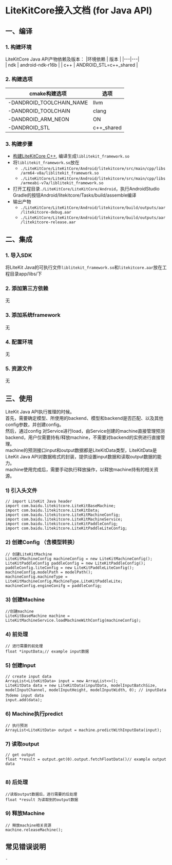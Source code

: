 # LiteKitCore接入文档 (for Java API)


## 一、编译
### 1. 构建环境
LiteKitCore Java API产物依赖及版本：
|环境依赖 | 版本 |
|---|---|  
| ndk | android-ndk-r16b |
| c++ | ANDROID_STL=c++_shared |



### 2. 构建选项
|cmake构建选项 | 选项 |
|---|---|  
| -DANDROID_TOOLCHAIN_NAME | llvm |
| -DANDROID_TOOLCHAIN | clang |
|-DANDROID_ARM_NEON | ON |
|-DANDROID_STL | c++_shared  |


### 3. 构建步骤
 - [构建LiteKitCore C++](/Doc/LiteKitCore接入文档(for%20Native%20C%2B%2B%20API%20on%20Android).md), 编译生成`liblitekit_framework.so`
 - 将`liblitekit_framework.so`放在
    - `./LiteKitCore/LiteKitCore/Android/litekitcore/src/main/cpp/libs/arm64-v8a/liblitekit_framework.so`
    - `./LiteKitCore/LiteKitCore/Android/litekitcore/src/main/cpp/libs/armeabi-v7a/liblitekit_framework.so`
- 打开工程目录`./LiteKitCore/LiteKitCore/Android`，执行AndroidStudio Gradle的按钮Android/litekitcore/Tasks/build/assemble编译
- 输出产物
  - `./LiteKitCore/LiteKitCore/Android/litekitcore/build/outputs/aar/litekitcore-debug.aar`
  - `./LiteKitCore/LiteKitCore/Android/litekitcore/build/outputs/aar/litekitcore-release.aar`

## 二、集成
### 1. 导入SDK
将LiteKit Java的可执行文件`liblitekit_framework.so`和`litekitcore.aar`放在工程目录app/libs/下


### 2. 添加第三方依赖
无

### 3. 添加系统framework
无

### 4. 配置环境
无

### 5. 资源文件
无

## 三、使用
   LiteKit Java API执行推理的时候。
   <br>
   首先，需要确定模型、所使用的backend、模型和backend是否匹配、以及其他config参数，并创建config。
   <br>
   然后，通过config 对Service进行load，由Service创建的machine直接管理预测backend，用户仅需要持有/释放machine，不需要对backend的实例进行直接管理。
   <br>
   machine的预测接口input和output数据都是LiteKitData类型，LiteKitData是LiteKit Java API对数据格式的封装，提供设置input数据和读取output数据的能力。
   <br>
   machine使用完成后，需要手动执行释放操作，以释放machine持有的相关资源。
    

### 1) 引入头文件
```
// import LiteKit Java header
import com.baidu.litekitcore.LiteKitBaseMachine;
import com.baidu.litekitcore.LiteKitData;
import com.baidu.litekitcore.LiteKitMachineConfig;
import com.baidu.litekitcore.LiteKitMachineService;
import com.baidu.litekitcore.LiteKitPaddleConfig;
import com.baidu.litekitcore.LiteKitPaddleLiteConfig;
```

### 2) 创建Config （含模型转换）
```
// 创建LiteKitMachine
LiteKitMachineConfig machineConfig = new LiteKitMachineConfig();
LiteKitPaddleConfig paddleConfig = new LiteKitPaddleConfig();
paddleConfig.liteConfig = new LiteKitPaddleLiteConfig();
machineConfig.modelPath = modelPath();
machineConfig.machineType = LiteKitMachineConfig.MachineType.LiteKitPaddleLite;
machineConfig.engineConifg = paddleConfig;
```

### 3) 创建Machine
```
//创建machine
LiteKitBaseMachine machine = LiteKitMachineService.loadMachineWithConfig(machineConfig);
```
### 4) 前处理
```
// 进行需要的前处理
float *inputData;// example input数据
```

### 5) 创建Input
```
// create input data
ArrayList<LiteKitData> input = new ArrayList<>();
LiteKitData data = new LiteKitData(inputData, modelInputBatchSize, modelInputChannel, modelInputHeight, modelInputWidth, 0); // inputData为demo input data
input.add(data);
```

### 6) Machine执行predict
```
// 执行预测
ArrayList<LiteKitData> output = machine.predictWithInputData(input);
```

### 7) 读取output
```
// get output
float *result = output.get(0).output.fetchFloatData()// example output data
        
```
 
### 8) 后处理
```
//读取output数据后，进行需要的后处理
float *result 为读取到的output数据
```

### 9) 释放Machine
```
// 释放machine相关资源
machine.releaseMachine();
```

## 常见错误说明
```
-
```
